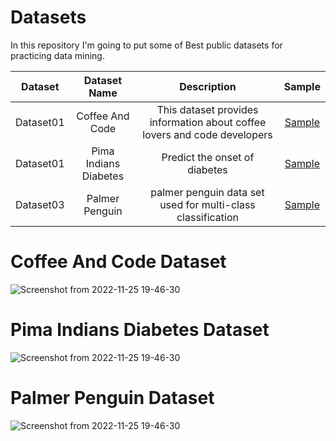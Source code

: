 # Datasets

In this repository I'm going to put some of Best public datasets for practicing data mining.

| Dataset| Dataset Name | Description | Sample |
| :---:   | :---: | :---: | :---: |
| Dataset01 | Coffee And Code | This dataset provides information about coffee lovers and code developers | [Sample](https://github.com/zahrabakhshandeh/datasets#coffee-and-code-dataset)|
| Dataset01 | Pima Indians Diabetes| Predict the onset of diabetes | [Sample](https://github.com/zahrabakhshandeh/datasets#pima-indians-diabetes-dataset)
| Dataset03 | Palmer Penguin| palmer penguin data set used for multi-class classification | [Sample](https://github.com/zahrabakhshandeh/datasets#palmer-penguin-dataset) 

# Coffee And Code Dataset
![Screenshot from 2022-11-25 19-46-30](https://user-images.githubusercontent.com/24417383/204027566-c843dc3b-d7f4-4791-b5fd-20d8aae45d77.png)

# Pima Indians Diabetes Dataset
![Screenshot from 2022-11-25 19-46-30](https://user-images.githubusercontent.com/24417383/204027566-c843dc3b-d7f4-4791-b5fd-20d8aae45d77.png)

# Palmer Penguin Dataset
![Screenshot from 2022-11-25 19-46-30](https://user-images.githubusercontent.com/24417383/204027566-c843dc3b-d7f4-4791-b5fd-20d8aae45d77.png)
